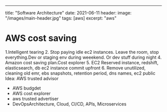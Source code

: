 ---
title: "Software Architecture"
date: 2021-06-11
header:
image: "/images/main-header.jpg"
tags: [aws]
excerpt: "aws"

# AWS cost saving

1.Intelligent tearing
2. Stop paying idle ec2 instances. Leave the room, stop everything.Dev or staging env during weeekend. Or dev stuff during
   night
4. Amazon cost saving plan.Cost explorer 
5. EC2 Reserved instance, redshift, elasticsearch, db ec2 instance commit upfront
6. Remove unutilized, cleaning old emr, ebs snapshots, retention period, dns names, ec2 public Idea: AWS trusted advisor

- AWS budgdet
- AWS cost explorer
- aws trusted advertiser
- DevOpsArchitecture, Cloud, CI/CD, APIs, Microservices